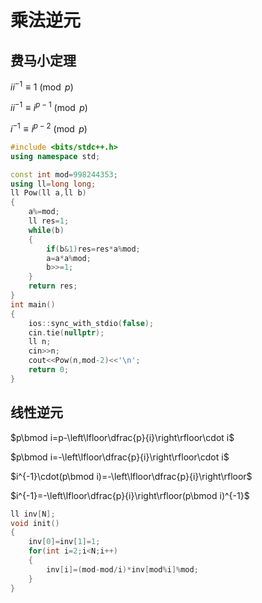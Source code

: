 # 乘法逆元

## 费马小定理

$ii^{-1}\equiv 1 \pmod p$

$ii^{-1}\equiv i^{p-1} \pmod p$

$i^{-1}\equiv i^{p-2} \pmod p$

```cpp
#include <bits/stdc++.h>
using namespace std;

const int mod=998244353;
using ll=long long;
ll Pow(ll a,ll b)
{
	a%=mod;
	ll res=1;
	while(b)
	{
		if(b&1)res=res*a%mod;
		a=a*a%mod;
		b>>=1;
	}
	return res;
}
int main()
{
	ios::sync_with_stdio(false);
	cin.tie(nullptr);
	ll n;
	cin>>n;
	cout<<Pow(n,mod-2)<<'\n';
	return 0;
}
```

## 线性逆元

$p\bmod i=p-\left\lfloor\dfrac{p}{i}\right\rfloor\cdot i$

$p\bmod i=-\left\lfloor\dfrac{p}{i}\right\rfloor\cdot i$

$i^{-1}\cdot(p\bmod i)=-\left\lfloor\dfrac{p}{i}\right\rfloor$

$i^{-1}=-\left\lfloor\dfrac{p}{i}\right\rfloor(p\bmod i)^{-1}$

```cpp
ll inv[N];
void init()
{
	inv[0]=inv[1]=1;
	for(int i=2;i<N;i++)
	{
		inv[i]=(mod-mod/i)*inv[mod%i]%mod;
	}
}
```
